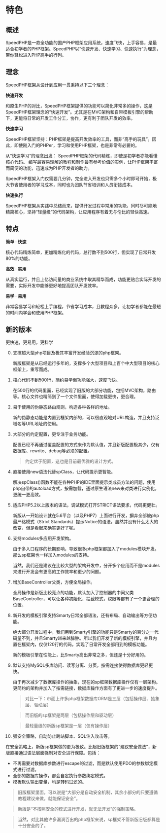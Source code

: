 # 特色

## 概述

SpeedPHP是一款全功能的国产PHP框架应用系统，速度飞快，上手容易，是最适合初学者的PHP框架。SpeedPHP以“快速开发、快速学习、快速执行”为理念，带你轻松进入PHP高手的行列。

## 理念

SpeedPHP框架从设计到应用一贯秉持以下三个理念：

**快速开发**

和原生PHP的对比，SpeedPHP框架提供的功能可以简化非常多的操作，这是SpeedPHP框架理念的“快速开发”。尤其是在MVC架构和自带模板引擎的帮助下，更能将日常的开发工作分工，协作，更有利于团队开发的效率。

**快速学习**

SpeedPHP框架坚持：PHP框架是提高开发效率的工具，而非“高手的玩具”。因此，即使刚入门的PHPer，学习和使用PHP框架，也是非常有必要的。

从“快速学习”的理念出发：
SpeedPHP框架的代码精炼，即使是初学者亦能看懂核心代码。
编写最容易理解的教程和制作最有参考价值的实例，让PHP框架丰富而简便的功能，迅速成为PHP开发者的助力。

SpeedPHP框架入门仅需要几分钟，完全进入开发也只需多个小时即可开始，极大节省使用者的学习成本，同时也为团队节省培训和人员衔接成本。

**快速执行**

SpeedPHP框架从实践中总结而来，提供开发过程中常用的功能，同时尽可能地精简核心，坚持“轻量级”的代码架构，让应用程序有着无与伦比的轻快高速。

## 特点

**简单 · 快速**

核心代码精炼简单，更加精炼化的代码，总行数不到500行，但实现了日常开发80%的功能。

**高效 · 实用**

从真实运行，并且上亿访问量的商业系统中取其精华而成，功能更贴合实际开发的需要，实际开发中能够更好地提高团队开发效率。

**易学 · 易用**

非常容易学习和轻松上手编程，节省学习成本，且教程众多，让初学者都能在最短的时间内学会和使用PHP框架。

## 新的版本

更快速，更易用，更科学

0. 支撑超大型php项目及极其丰富开发经验沉淀的php框架。

   新版框架是从已经运行多年的，支撑多个大型项目和上百个中大型项目的核心框架上，重写而成。

1. 核心代码不到500行，简约易学但功能强大，速度飞快。

   在500行的代码里面，已经实现了旧版的大部分功能，包括MVC架构，路由等。核心文件也精简到了一个文件里面，使得加载更快，更合理。

2. 易于使用的伪静态路由规则，构造各种各样的地址。

   新的伪静态功能是内置到框架内部的，可以很直观地对URL构造，并且支持泛域名等URL地址的使用。

3. 大部分的约定配置，更专注于业务功能。

   配置已经不再通过覆盖配置的方式来作为默认值，并且新版配置极其少，仅有数据库、rewrite、debug等必须的配置。
   
   > 约定优于配置，这也是目前最优雅的设计方式。

4. 直接使用new语法代替spClass，让代码提示更智能。

   解决spClass()函数不能在各种PHP的IDE里面提示类成员方法的问题，使用php自带的autoload方式，按需加载，通过原生语法new来对类进行实例化，更统一更高效。

5. 适应PHP5.2以上版本的语法，调试模式打开STRICT语法要求，代码更健壮。

   新版从一开始设计就在5.6平台（以及PHP7）上面进行开发，摒弃全部被php最严格模式（Strict Standards）提示Notice的语法，虽然并没有什么太大的改变，但是看起来确实更好了呢。

6. 支持modules多应用开发架构。

   由于多入口程序的长期影响，导致很多php框架都加入了modules模块开发。那么sp框架也一样加入modules的支持。
   
   当然，我们还是建议在比较大型的架构开发中，分开多个应用而不是modules来进行开发会有更高的工作效率和更少的问题。
   
7. 增加BaseController父类，方便全局操作。

   全局操作是新版比较亮点的功能，默认加入了控制器的中间父类BaseController，可以让各种初始化，拦截模式，权限等都有了一个更合理的位置。

8. 新开发的模板引擎支持Smarty日常全部语法，还有布局、自动输出等方便功能。

   绝大部分开发过程中，我们用到Smarty引擎的功能只是Smarty的百分之一代码量不到，并且Smarty越来越臃肿。所以我们开发了新的模板引擎，并且内置在框架内，仅仅120行的代码，实现了日常开发全部用到的模板功能。
   
   新的模板引擎在性能上，比Smarty高出非常之多，但还是十分好用的。

9. 默认支持MySQL多库访问、读写分离、分页，按需连接使得数据库更轻更快。
   
   由于再次减少了数据库操作的抽象，现在的sp框架数据库操作仅有一层架构。更简约的架构并加入了按需链接，数据库操作方面有了更进一步的速度提升。
   
   
   > 对比一下：市面上许多php框架数据库ORM是三层（包括操作层、抽象层、驱动层）
   
   > 而旧版的sp框架是两层（包括操作层和驱动层）
   
   > 最轻量级的新版sp框架是一层（仅有操作层）
   
10. 强安全策略，自动防止跨站脚本、SQL注入攻击等。

   在安全策略上，新版sp框架做的更为极致。比起旧版框架的“建议安全做法”，新版直接通过语法层面强制对安全进行保障。包括：
   
   - 不再需要对数据库参数进行escape的过滤，而是默认使用PDO的参数绑定模式进行过滤。
   - 全部的数据库操作，都会自定执行参数绑定模式。
   - 模板默认输出变量，均是转码过滤的。
   
   
   > 旧版框架里面，可以说是“大部分是自动安全机制，其余小部分的只要遵循教程建议来做，就能保证安全”。
   
   > 新版是“不按照安全的模式进行开发，就无法开发”的强制策略。
   
   > 当然，对比其他许多漏洞百出的php框架来说，sp框架不管新版旧版都算是十分安全的了。




